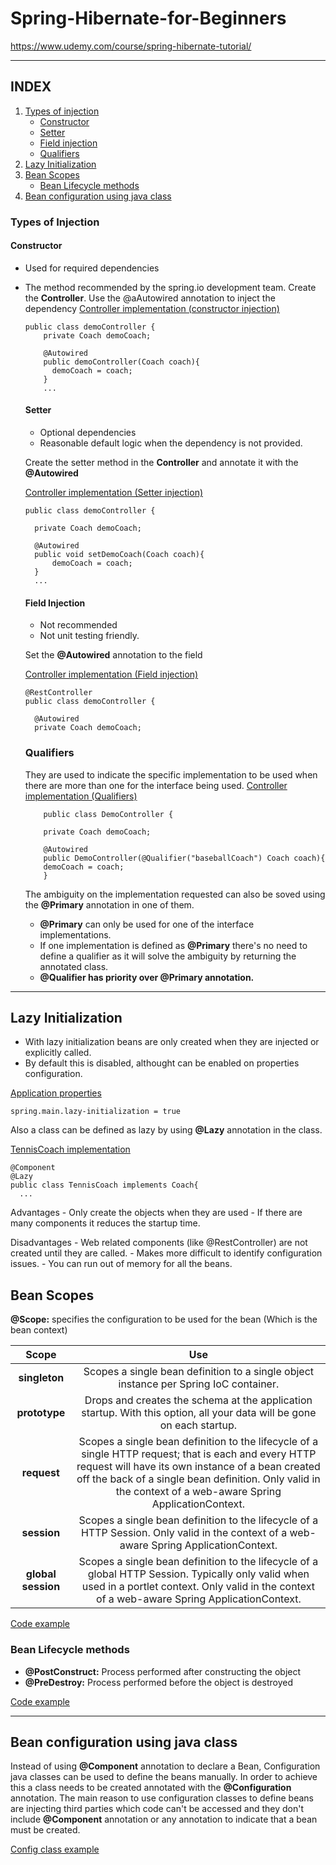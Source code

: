   # Spring-Hibernate-for-Beginners

https://www.udemy.com/course/spring-hibernate-tutorial/
____

## INDEX
 1. [Types of injection](#injection_types)
    - [Constructor](#constructor)
    - [Setter](#setter)
    - [Field injection](#field_injection)
    - [Qualifiers](#qualifiers)
 2. [Lazy Initialization](#lazy)
 3. [Bean Scopes](#scope)
    - [Bean Lifecycle methods](#lifecycle)
 4. [Bean configuration using java class](#config_java_class)

  ### <a id="injection_types">Types of Injection</a>
  #### <a id="constructor">Constructor</a>
  - Used for required dependencies
  - The method recommended by the spring.io development team.
    Create the **Controller**. Use the @aAutowired annotation to inject the dependency
      [Controller implementation (constructor injection)](https://github.com/carlosreyplanelles/Spring-Hibernate-for-Beginners/blob/main/02-spring-boot-spring-core/02-component-scanning/src/main/java/com/luv2code/springcoredemo/rest/demoController.java)

      ```
      public class demoController {
          private Coach demoCoach;

          @Autowired
          public demoController(Coach coach){
            demoCoach = coach;
          }
          ...
      ```
    #### <a id="setter">Setter</a>
      - Optional dependencies
      - Reasonable default logic when the dependency is not provided.

      Create the setter method in the **Controller** and annotate it with the **@Autowired**

      [Controller implementation (Setter injection)](https://github.com/carlosreyplanelles/Spring-Hibernate-for-Beginners/blob/main/02-spring-boot-spring-core/03-setter-injection/src/main/java/com/luv2code/springcoredemo/rest/demoController.java)
      ```
      public class demoController {

        private Coach demoCoach;

        @Autowired
        public void setDemoCoach(Coach coach){
            demoCoach = coach;
        }
        ...
      ```

    #### <a id="field_injection">Field Injection</a>   
      - Not recommended
      - Not unit testing friendly.

      Set the **@Autowired** annotation to the field

      [Controller implementation (Field injection)](https://github.com/carlosreyplanelles/Spring-Hibernate-for-Beginners/blob/main/02-spring-boot-spring-core/04-field-injection/src/main/java/com/luv2code/springcoredemo/rest/demoController.java)
      ```
      @RestController
      public class demoController {

        @Autowired
        private Coach demoCoach;
      ```
    ### <a id="qualifiers">Qualifiers</a>

    They are used to indicate the specific implementation to be used when there are more than one for the interface being used. 
    [Controller implementation (Qualifiers)](https://github.com/carlosreyplanelles/Spring-Hibernate-for-Beginners/blob/main/02-spring-boot-spring-core/05-qualifiers/src/main/java/com/luv2code/springcoredemo/rest/DemoController.java)
    ```
        public class DemoController {

        private Coach demoCoach;

        @Autowired
        public DemoController(@Qualifier("baseballCoach") Coach coach){
        demoCoach = coach;
        }
    ```

    The ambiguity on the implementation requested can also be soved using the **@Primary** annotation in one of them.
    - **@Primary** can only be used for one of the interface implementations.
    - If one implementation is defined as **@Primary** there's no need to define a qualifier as it will solve the ambiguity by returning the annotated class.
    -  **@Qualifier has priority over @Primary annotation.**

____


## <a id="lazy">Lazy Initialization</a>

  - With lazy initialization beans are only created when they are injected or explicitly called.
  - By default this is disabled, althought can be enabled on properties configuration.

  [Application properties](https://github.com/carlosreyplanelles/Spring-Hibernate-for-Beginners/blob/main/02-spring-boot-spring-core/07-Lazy/src/main/resources/application.properties)
  ```
  spring.main.lazy-initialization = true
  ```
  Also a class can be defined as lazy by using **@Lazy** annotation in the class.

  [TennisCoach implementation](https://github.com/carlosreyplanelles/Spring-Hibernate-for-Beginners/blob/main/02-spring-boot-spring-core/07-Lazy/src/main/java/com/luv2code/springcoredemo/common/TennisCoach.java)
  ```
  @Component
  @Lazy
  public class TennisCoach implements Coach{
    ...
  ```

  Advantages
    - Only create the objects when they are used
    - If there are many components it reduces the startup time.
  
  Disadvantages
    - Web related components (like @RestController) are not created until they are called.
    - Makes more difficult to identify configuration issues.
    - You can run out of memory for all the beans.

## <a id="scope">Bean Scopes</a>

  **@Scope:** specifies the configuration to be used for the bean (Which is the bean context)

| **Scope** | **Use** |
|:---:|:---:|
| **singleton** | Scopes a single bean definition to a single object instance per Spring IoC container. |
| **prototype** | Drops and creates the schema at the application startup. With this option, all your data will be gone on each startup. |
| **request** | Scopes a single bean definition to the lifecycle of a single HTTP request; that is each and every HTTP request will have its own instance of a bean created off the back of a single bean definition. Only valid in the context of a web-aware   Spring ApplicationContext.|
| **session** | Scopes a single bean definition to the lifecycle of a HTTP Session. Only valid in the context of a web-aware Spring ApplicationContext.|
| **global session** | Scopes a single bean definition to the lifecycle of a global HTTP Session. Typically only valid when used in a portlet context. Only valid in the context of a web-aware Spring ApplicationContext.|

  [Code example](https://github.com/carlosreyplanelles/Spring-Hibernate-for-Beginners/blob/main/02-spring-boot-spring-core/08-bean-scopes/src/main/java/com/luv2code/springcoredemo/common/BaseballCoach.java)

### <a id="lifecycle">Bean Lifecycle methods</a>

- **@PostConstruct:** Process performed after constructing the object
- **@PreDestroy:** Process performed before the object is destroyed

[Code example](https://github.com/carlosreyplanelles/Spring-Hibernate-for-Beginners/blob/main/02-spring-boot-spring-core/09-bean-lifecycle/src/main/java/com/luv2code/springcoredemo/common/BaseballCoach.java)

____


## <a id="config_java_class">Bean configuration using java class</a>

Instead of using **@Component** annotation to declare a Bean, Configuration java classes can be used to define the beans manually. In order to achieve this a class needs to be created annotated with the **@Configuration** annotation.
The main reason to use configuration classes to define beans are injecting third parties which code can't be accessed and they don't include **@Component** annotation or any annotation to indicate that a bean must be created.

[Config class example](https://github.com/carlosreyplanelles/Spring-Hibernate-for-Beginners/blob/main/02-spring-boot-spring-core/10-java-config-bean/src/main/java/com/luv2code/springcoredemo/config/SportConfig.java)